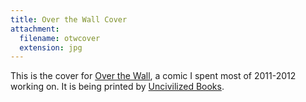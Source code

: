 ```yaml
---
title: Over the Wall Cover
attachment: 
  filename: otwcover
  extension: jpg
---
```

This is the cover for [Over the Wall](http://www.overthewallcomic.com), a comic I spent most of 2011-2012 working on. It is being printed by [Uncivilized Books](http://www.uncivilizedbooks.com/comics/over-the-wall.html). 